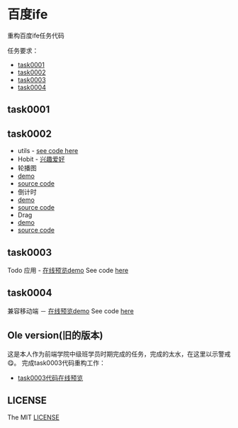# 百度ife

重构百度ife任务代码

任务要求：
 * [task0001](old/task/task0001/README.md) 
 * [task0002](old/task/task0002/README.md)
 * [task0003](old/task/task0003/README.md)
 * [task0004](https://github.com/baidu-ife/ife/blob/master/2015_spring/task/task0004/README.md)

## task0001

## task0002

 * utils - [see code here](#)
 * Hobit - [兴趣爱好](#)
 * 轮播图
  * [demo](#)
  * [source code](#)
 * 倒计时
  * [demo](#)
  * [source code](#)
 * Drag
  * [demo](#)
  * [source code](#)

## task0003

Todo 应用 - [在线预览demo](##)
See code [here](##)

## task0004

兼容移动端 － [在线预览demo](##)
See code [here](##)



## Ole version(旧的版本)

这是本人作为前端学院中级班学员时期完成的任务，完成的太水，在这里以示警戒 😋。
完成task0003代码重构工作：
 * [task0003代码在线预览](http://todu.sinaapp.com/)

## LICENSE 
The MIT [LICENSE](./LICENSE)

